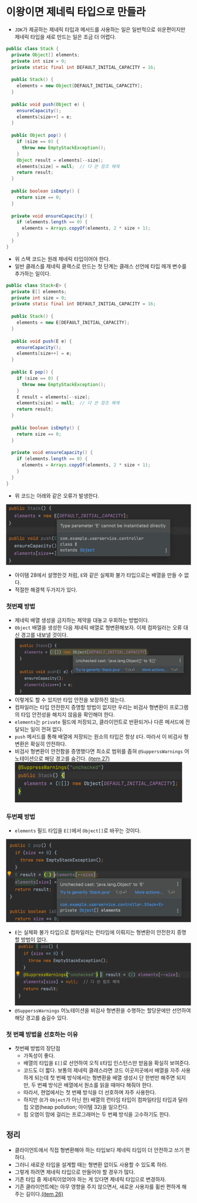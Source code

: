 # 이왕이면 제네릭 타입으로 만들라

* `JDK`가 제공하는 제네릭 타입과 메서드를 사용하는 일은 일반적으로 쉬운편이지만 제네릭 타입을 새로 만드는 일은 조금 더 어렵다.

```java
public class Stack {
  private Object[] elements;
  private int size = 0;
  private static final int DEFAULT_INITIAL_CAPACITY = 16;
  
  public Stack() {
    elements = new Object[DEFAULT_INITIAL_CAPACITY];
  } 
  
  public void push(Object e) {
    ensureCapacity();
    elements[size++] = e;
  }
  
  public Object pop() {
    if (size == 0) {
      throw new EmptyStackException();
    }
    Object result = elements[--size];
    elements[size] = null;  // 다 쓴 참조 해제
    return result;
  }
  
  public boolean isEmpty() {
    return size == 0;
  }
  
  private void ensureCapacity() {
    if (elements.length == 0) {
      elements = Arrays.copyOf(elements, 2 * size + 1);
    }
  } 
}
```

* 위 스택 코드는 원래 제네릭 타입이어야 한다.
* 일반 클래스를 제네릭 클랙스로 만드는 첫 단계는 클래스 선언에 타입 매개 변수를 추가하는 일이다.

```java
public class Stack<E> {
  private E[] elements;
  private int size = 0;
  private static final int DEFAULT_INITIAL_CAPACITY = 16;

  public Stack() {
    elements = new E[DEFAULT_INITIAL_CAPACITY];  
  }

  public void push(E e) {
    ensureCapacity();
    elements[size++] = e;
  }

  public E pop() {
    if (size == 0) {
      throw new EmptyStackException();
    }
    E result = elements[--size];
    elements[size] = null;  // 다 쓴 참조 해제
    return result;
  }

  public boolean isEmpty() {
    return size == 0;
  }

  private void ensureCapacity() {
    if (elements.length == 0) {
      elements = Arrays.copyOf(elements, 2 * size + 1);
    }
  }
} 
```

* 위 코드는 아래와 같은 오류가 발생한다.

![img.png](../images/item29/img.png)
* 아이템 28에서 설명한것 처럼, `E`와 같은 실체화 불가 타입으로는 배열을 만들 수 없다. 
* 적절한 해결책 두가지가 있다.


### 첫번째 방법

* 제네릭 배열 생성을 금지하는 제약을 대놓고 우회하는 방법이다.
* `Object` 배열을 생성한 다음 제네릭 배열로 형변환해보자. 이제 컴파일러는 오류 대신 경고를 내보낼 것이다.
![img.png](../images/item29/제네릭2.png)
* 이렇게도 할 수 있지만 타입 안전을 보장하진 않는다.
* 컴파일러는 타입 안전한지 증명할 방법이 없지만 우리는 비검사 형변환이 프로그램의 타입 안전성을 해치지 않음을 확인해야 한다.
* `elements`는 `private` 필드에 저장되고, 클라이언트로 반환되거나 다른 메서드에 전달되는 일이 전혀 없다.
* `push` 메서드를 통해 배열에 저장되는 원소의 타입은 항상 `E`다. 따라서 이 비검사 형변환은 확실히 안전하다.
* 비검사 형변환이 안전함을 증명했다면 최소로 범위를 좁혀 `@SupperssWarnings` 어노테이션으로 해당 경고를 숨긴다. [(item 27)](https://github.com/parkhanbeen/study/blob/master/effective-java/5%EC%9E%A5/27.%EB%B9%84%EA%B2%80%EC%82%AC%20%EA%B2%BD%EA%B3%A0%EB%A5%BC%20%EC%A0%9C%EA%B1%B0%ED%95%98%EB%9D%BC.md)
![img.png](../images/item29/제네릭3.png)


### 두번째 방법

* `elements` 필드 타입을 `E[]`에서 `Object[]`로 바꾸는 것이다.

![img.png](../images/item29/제네릭4.png)
* `E`는 실체화 불가 타입으로 컴파일러는 런타임에 이뤄지는 형변환이 안전한지 증명할 방법이 없다.
![img.png](../images/item29/제네릭5.png)
* `@SupperssWarnings` 어노테이션을 비검사 형변환을 수행하는 할당문에만 선언하여 해당 경고를 숨길수 있다.

### 첫 번째 방법을 선호하는 이유

* 첫번째 방법의 장단점
  * 가독성이 좋다.
  * 배열의 타입을 `E[]`로 선언하여 오직 `E`타입 인스턴스만 받음을 확실히 보여준다.
  * 코드도 더 짧다. 보통의 제네릭 클래스라면 코드 이곳저곳에서 배열을 자주 사용하게 되는데 첫 번째 방식에서는 형변환을
    배열 생성시 단 한번만 해주면 되지만, 두 번째 방식은 배열에서 원소를 읽을 때마다 해줘야 한다.
  * 따라서, 현업에서는 첫 번째 방식을 더 선호하며 자주 사용한다.
  * 하지만 (`E`가 `Object`가 아닌 한) 배열의 런타임 타입이 컴파일타임 타입과 달라 힙 오염(heap pollution; 아이템 32)을 일으킨다.
  * 힙 오염이 맘에 걸리는 프로그래머는 두 번째 방식을 고수하기도 한다.

## 정리

* 클라이언트에서 직접 형변환해야 하는 타입보다 제네릭 타입이 더 안전하고 쓰기 편하다.
* 그러니 새로운 타입을 설계할 때는 형변환 없이도 사용할 수 있도록 하라.
* 그렇게 하려면 제네릭 타입으로 만들어야 할 경우가 많다. 
* 기존 타입 중 제네릭이었어야 하는 게 있다면 제네릭 타입으로 변경하자.
* 기존 클라이언트에는 아무 영향을 주지 않으면서, 새로운 사용자를 휠씬 편하게 해주는 길이다.[(item 26)](https://github.com/parkhanbeen/study/blob/master/effective-java/5%EC%9E%A5/26.%EB%A1%9C%20%ED%83%80%EC%9E%85%EC%9D%80%20%EC%82%AC%EC%9A%A9%ED%95%98%EC%A7%80%20%EB%A7%90%EB%9D%BC.md)
